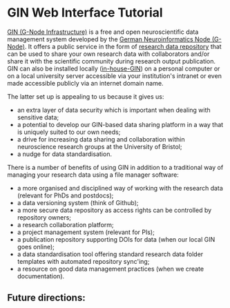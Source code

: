 # GIN Web Interface Tutorial

[GIN (G-Node Infrastructure)](https://gin.g-node.org/G-Node/Info/wiki) is a free and open neuroscientific data management system developed by the [German Neuroinformatics Node (G-Node)](https://www.g-node.org/). It offers a public service in the form of [research data repository](https://gin.g-node.org/) that can be used to share your own research data with collaborators and/or share it with the scientific community during research output publication. GIN can also be installed locally ([in-house-GIN](https://gin.g-node.org/G-Node/Info/wiki/In+House)) on a personal computer or on a local university server accessible via your institution's intranet or even made accessible publicly via an internet domain name.

The latter set up is appealing to us because it gives us:
- an extra layer of data security which is important when dealing with sensitive data;
- a potential to develop our GIN-based data sharing platform in a way that is uniquely suited to our own needs;
- a drive for increasing data sharing and collaboration within neuroscience research groups at the University of Bristol;
- a nudge for data standardisation.

There is a number of benefits of using GIN in addition to a traditional way of managing your research data using a file manager software:
- a more organised and disciplined way of working with the research data (relevant for PhDs and postdocs);
- a data versioning system (think of Github);
- a more secure data repository as access rights can be controlled by repository owners;
- a research collaboration platform;
- a project management system (relevant for PIs);
- a publication repository supporting DOIs for data (when our local GIN goes online);
- a data standardisation tool offering standard research data folder templates with automated repository sync'ing;
- a resource on good data management practices (when we create documentation).

Future directions:
- 
